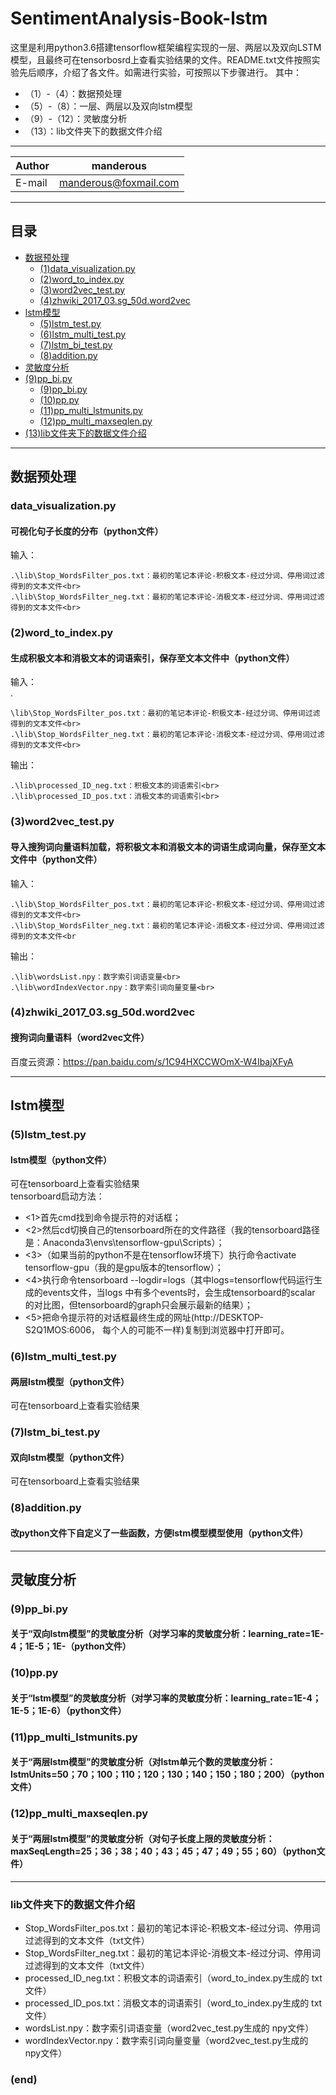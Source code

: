 # SentimentAnalysis-Book-lstm

这里是利用python3.6搭建tensorflow框架编程实现的一层、两层以及双向LSTM模型，且最终可在tensorbosrd上查看实验结果的文件。README.txt文件按照实验先后顺序，介绍了各文件。如需进行实验，可按照以下步骤进行。
其中：<br>
* （1）-（4）：数据预处理<br>
* （5）-（8）：一层、两层以及双向lstm模型<br>
* （9）-（12）：灵敏度分析<br>
* （13）：lib文件夹下的数据文件介绍<br>

****

|Author|manderous|
|---|---|
|E-mail|manderous@foxmail.com|

****

## 目录
* [数据预处理](#数据预处理)
    * [(1)data_visualization.py](#data_visualization.py)
    * [(2)word_to_index.py](#(2)word_to_index.py)
    * [(3)word2vec_test.py](#(3)word2vec_test.py)
    * [(4)zhwiki_2017_03.sg_50d.word2vec](#(4)zhwiki_2017_03.sg_50d.word2vec)
* [lstm模型](#lstm模型)
    * [(5)lstm_test.py](#(5)lstm_test.py)
    * [(6)lstm_multi_test.py](#(6)lstm_multi_test.py)
    * [(7)lstm_bi_test.py](#(7)lstm_bi_test.py)
    * [(8)addition.py](#(8)addition.py)
* [灵敏度分析](#灵敏度分析)
* [(9)pp_bi.py](#(9)pp_bi.py)
    * [(9)pp_bi.py](#(9)pp_bi.py)
    * [(10)pp.py](#(10)pp.py)
    * [(11)pp_multi_lstmunits.py](#(11)pp_multi_lstmunits.py)
    * [(12)pp_multi_maxseqlen.py](#(12)pp_multi_maxseqlen.py)
* [(13)lib文件夹下的数据文件介绍](#lib文件夹下的数据文件介绍)

****

## 数据预处理
### data_visualization.py
#### 可视化句子长度的分布（python文件）
输入：<br>
```
.\lib\Stop_WordsFilter_pos.txt：最初的笔记本评论-积极文本-经过分词、停用词过滤得到的文本文件<br>
.\lib\Stop_WordsFilter_neg.txt：最初的笔记本评论-消极文本-经过分词、停用词过滤得到的文本文件<br>
```

### (2)word_to_index.py
#### 生成积极文本和消极文本的词语索引，保存至文本文件中（python文件）
输入：<br>.
```
\lib\Stop_WordsFilter_pos.txt：最初的笔记本评论-积极文本-经过分词、停用词过滤得到的文本文件<br>
.\lib\Stop_WordsFilter_neg.txt：最初的笔记本评论-消极文本-经过分词、停用词过滤得到的文本文件<br>
```
输出：<br>
```
.\lib\processed_ID_neg.txt：积极文本的词语索引<br>
.\lib\processed_ID_pos.txt：消极文本的词语索引<br>
```

### (3)word2vec_test.py
#### 导入搜狗词向量语料加载，将积极文本和消极文本的词语生成词向量，保存至文本文件中（python文件）
输入：<br>
```
.\lib\Stop_WordsFilter_pos.txt：最初的笔记本评论-积极文本-经过分词、停用词过滤得到的文本文件<br>
.\lib\Stop_WordsFilter_neg.txt：最初的笔记本评论-消极文本-经过分词、停用词过滤得到的文本文件<br
```
输出：<br>
```
.\lib\wordsList.npy：数字索引词语变量<br>
.\lib\wordIndexVector.npy：数字索引词向量变量<br>
```

### (4)zhwiki_2017_03.sg_50d.word2vec
#### 搜狗词向量语料（word2vec文件）
百度云资源：https://pan.baidu.com/s/1C94HXCCWOmX-W4IbajXFyA

****

## lstm模型
### (5)lstm_test.py
#### lstm模型（python文件）
可在tensorboard上查看实验结果<br>
tensorboard启动方法：<br>
* <1>首先cmd找到命令提示符的对话框；
* <2>然后cd切换自己的tensorboard所在的文件路径（我的tensorboard路径是：Anaconda3\envs\tensorflow-gpu\Scripts）；<br>
* <3>（如果当前的python不是在tensorflow环境下）执行命令activate tensorflow-gpu（我的是gpu版本的tensorflow）；<br>
* <4>执行命令tensorboard --logdir=logs（其中logs=tensorflow代码运行生成的events文件，当logs 中有多个events时，会生成tensorboard的scalar 的对比图，但tensorboard的graph只会展示最新的结果）；<br>
* <5>把命令提示符的对话框最终生成的网址(http://DESKTOP-S2Q1MOS:6006， 每个人的可能不一样)复制到浏览器中打开即可。<br>

### (6)lstm_multi_test.py
#### 两层lstm模型（python文件）
可在tensorboard上查看实验结果

### (7)lstm_bi_test.py
#### 双向lstm模型（python文件）
可在tensorboard上查看实验结果

### (8)addition.py
#### 改python文件下自定义了一些函数，方便lstm模型模型使用（python文件）

****

## 灵敏度分析

### (9)pp_bi.py
#### 关于“双向lstm模型”的灵敏度分析（对学习率的灵敏度分析：learning_rate=1E-4；1E-5；1E-（python文件）

### (10)pp.py
#### 关于“lstm模型”的灵敏度分析（对学习率的灵敏度分析：learning_rate=1E-4；1E-5；1E-6）（python文件）

### (11)pp_multi_lstmunits.py
#### 关于“两层lstm模型”的灵敏度分析（对lstm单元个数的灵敏度分析：lstmUnits=50；70；100；110；120；130；140；150；180；200）（python文件）

### (12)pp_multi_maxseqlen.py
#### 关于“两层lstm模型”的灵敏度分析（对句子长度上限的灵敏度分析：maxSeqLength=25；36；38；40；43；45；47；49；55；60）（python文件）

****

### lib文件夹下的数据文件介绍
* Stop_WordsFilter_pos.txt：最初的笔记本评论-积极文本-经过分词、停用词过滤得到的文本文件（txt文件）<br>
* Stop_WordsFilter_neg.txt：最初的笔记本评论-消极文本-经过分词、停用词过滤得到的文本文件（txt文件）<br>
* processed_ID_neg.txt：积极文本的词语索引（word_to_index.py生成的 txt文件）<br>
* processed_ID_pos.txt：消极文本的词语索引（word_to_index.py生成的 txt文件）<br>
* wordsList.npy：数字索引词语变量（word2vec_test.py生成的 npy文件）<br>
* wordIndexVector.npy：数字索引词向量变量（word2vec_test.py生成的 npy文件）<br>

### (end)
